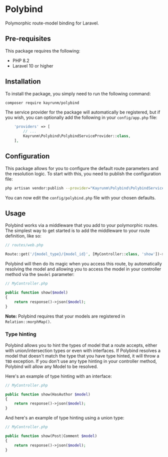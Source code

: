 # Polybind

Polymorphic route-model binding for Laravel.

## Pre-requisites

This package requires the following:

* PHP 8.2
* Laravel 10 or higher

## Installation

To install the package, you simply need to run the following command:

```bash
composer require kayrunm/polybind
```

The service provider for the package will automatically be registered, but if you wish, you can optionally add
the following in your `config/app.php` file:

```php
    'providers' => [
        // ...
        Kayrunm\Polybind\PolybindServiceProvider::class,
    ],
```

## Configuration

This package allows for you to configure the default route parameters and the resolution logic. To start with this, you
need to publish the configuration file:

```bash
php artisan vendor:publish --provider="Kayrunm\Polybind\PolybindServiceProvider"
```

You can now edit the `config/polybind.php` file with your chosen defaults.

## Usage

Polybind works via a middleware that you add to your polymorphic routes. The simplest way to get started is to add the
middleware to your route definition, like so:
```php
// routes/web.php

Route::get('/{model_type}/{model_id}', [MyController::class, 'show'])->middleware('polybind');
```

Polybind will then do its magic when you access this route, by automatically resolving the model and allowing you to
access the model in your controller method via the `$model` parameter:
```php
// MyController.php

public function show($model)
{
    return response()->json($model);
}
```

**Note:** Polybind requires that your models are registered in `Relation::morphMap()`.

### Type hinting

Polybind allows you to hint the types of model that a route accepts, either with union/intersection types or even with
interfaces. If Polybind resolves a model that doesn't match the type that you have type hinted, it will throw a
`TBD` exception. If you don't use any type hinting in your controller method, Polybind will allow any Model to be
resolved.

Here's an example of type hinting with an interface:
```php
// MyController.php

public function show(HasAuthor $model)
{
    return response()->json($model);
}
```

And here's an example of type hinting using a union type:
```php
// MyController.php

public function show(Post|Comment $model)
{
    return response()->json($model);
}
```
